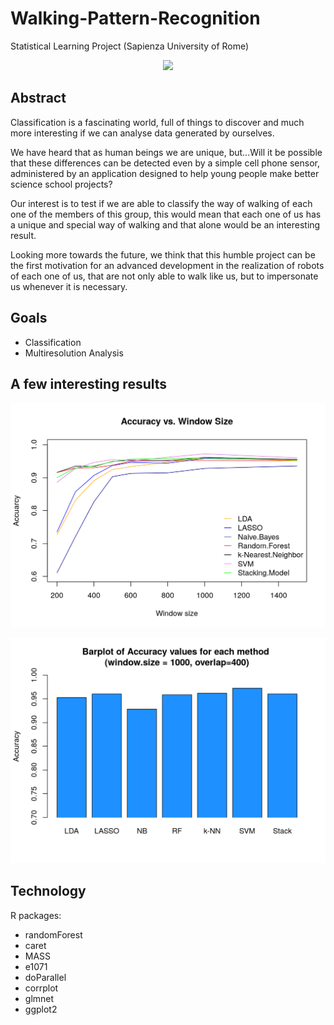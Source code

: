# Walking-Pattern-Recognition
Statistical Learning Project (Sapienza University of Rome)

<p align="center">
<img src="http://4.bp.blogspot.com/-hdWLQXZfG8g/TdP-LqtkCYI/AAAAAAAABvI/o-ADwLCnv4Y/s1600/walkers300.gif">
</p>

## Abstract

Classification is a fascinating world, full of things to discover and much more interesting if we can analyse
data generated by ourselves.

We have heard that as human beings we are unique, but...Will it be possible that these differences can be
detected even by a simple cell phone sensor, administered by an application designed to help young people
make better science school projects?

Our interest is to test if we are able to classify the way of walking of each one of the members of this group,
this would mean that each one of us has a unique and special way of walking and that alone would be an
interesting result.

Looking more towards the future, we think that this humble project can be the first motivation for an
advanced development in the realization of robots of each one of us, that are not only able to walk like us,
but to impersonate us whenever it is necessary.

## Goals

* Classification
* Multiresolution Analysis

## A few interesting results

![Image1](figure-html/unnamed-chunk-21-1.png)

![Image2](figure-html/unnamed-chunk-22-1.png)


## Technology
R packages:

* randomForest
* caret
* MASS
* e1071
* doParallel
* corrplot
* glmnet
* ggplot2
